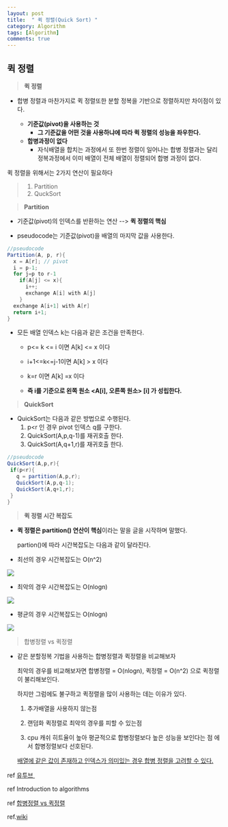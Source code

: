 ```yaml
---
layout: post
title:  " 퀵 정렬(Quick Sort) "
category: Algorithm
tags: [Algorithm]
comments: true
---
```




## 퀵 정렬



> **퀵 정렬**

- 합병 정렬과 마찬가지로 퀵 정렬또한 분할 정복을 기반으로 정렬하지만 차이점이 있다.

  - **기준값(pivot)을 사용하는 것**
    - **그 기준값을 어떤 것을 사용하냐에 따라 퀵 정렬의 성능을 좌우한다.**
  - **합병과정이 없다**
    - 자식배열을 합치는 과정에서 또 한번 정렬이 일어나는 합병 정렬과는 달리
      정복과정에서 이미 배열이 전체 배열이 정렬되어 합병 과정이 없다.

  

퀵 정렬을 위해서는 2가지 연산이 필요하다

> 1. Partition
> 2. QuckSort







> **Partition**

- 기준값(pivot)의 인덱스를 반환하는 연산 --> **퀵 정렬의 핵심**

- pseudocode는 기준값(pivot)을 배열의 마지막 값을 사용한다.



```java
//pseudocode
Partition(A, p, r){
  x = A[r]; // pivot
  i = p-1;
  for j=p to r-1
    if(A[j] <= x){
      i++;
      exchange A[i] with A[j]
    }
  exchange A[i+1] with A[r]
  return i+1;
}
```



- 모든 배열 인덱스 k는 다음과 같은 조건을 만족한다.

  - p<= k <= i 이면 A[k] <= x 이다
  - i+1<=k<=j-1이면 A[k] > x 이다
  - k=r 이면 A[k] =x 이다

  - **즉 i를 기준으로 왼쪽 원소 <A[i], 오른쪽 원소> [i] 가 성립한다.**

  

> **QuickSort**

- QuickSort는 다음과 같은 방법으로 수행된다.
  1. p<r 인 경우 pivot 인덱스 q를 구한다.
  2. QuickSort(A,p,q-1)를 재귀호출 한다.
  3. QuickSort(A,q+1,r)를 재귀호출 한다.



```java
//pseudocode
QuickSort(A,p,r){
 if(p<r){
   q = partition(A,p,r);
   QuickSort(A,p,q-1);
   QuickSort(A,q+1,r);
 }
}
```



> **퀵 정렬 시간 복잡도**

- **퀵 정렬은 partition() 연산이 핵심**이라는 말을 글을 시작하며 말했다.

  partion()에 따라 시간복잡도는 다음과 같이 달라진다.
  

- 최선의 경우 시간복잡도는 O(n^2)

<img src="/assets/post-img/algorithm/best.pdf">

- 최악의 경우 시간복잡도는 O(nlogn)

<img src="/assets/post-img/algorithm/worst.pdf">

- 평균의 경우 시간복잡도는 O(nlogn)

<img src="/assets/post-img/algorithm/average.pdf">



> 합병정렬 vs 퀵정렬

- 같은 분할정복 기법을 사용하는 합병정렬과 퀵정렬을 비교해보자

  최악의 경우를 비교해보자면 합병정렬 = O(nlogn), 퀵정렬 = O(n^2) 으로 퀵정렬이 불리해보인다.

  하지만 그럼에도 불구하고 퀵정렬을 많이 사용하는 데는 이유가 있다.

  1. 추가배열을 사용하지 않는점<br>

  2.  랜덤화 퀵정렬로 최악의 경우를 피할 수 있는점<br>
  3. cpu 캐쉬 히트율이 높아 평균적으로 합병정렬보다 높은 성능을 보인다는 점 에서 합병정렬보다 선호된다.

  <a href="http://blog.naver.com/zephyehu/150013176075">배열에 같은 값이 존재하고 인덱스가 의미있는 경우 합병 정렬을 고려할 수 있다.</a>



ref <a href="https://www.youtube.com/watch?v=ZGnavCjNt4g&t=1599s">유투브 </a><br>

ref Introduction to algorithms<br>

ref <a href="https://www.geeksforgeeks.org/why-quick-sort-preferred-for-arrays-and-merge-sort-for-linked-lists/">합병정렬 vs 퀵정렬</a><br>

ref.<a href="[https://ko.wikipedia.org/wiki/%ED%80%B5_%EC%A0%95%EB%A0%AC](https://ko.wikipedia.org/wiki/퀵_정렬)">wiki</a>